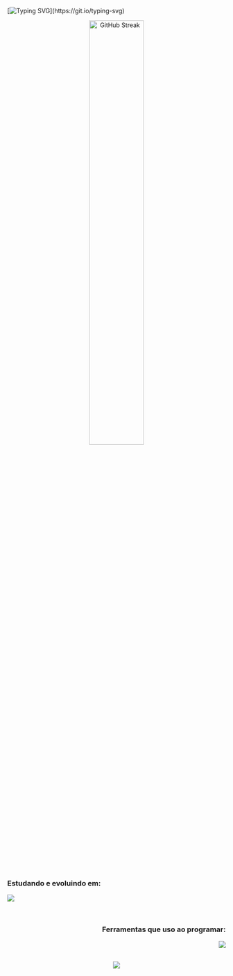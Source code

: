 
[![Typing SVG](https://readme-typing-svg.demolab.com?font=Micro+5&size=70&duration=4000&pause=1000&color=40F72C&center=true&vCenter=true&random=false&width=1100&height=100&lines=Hello%2C+I'm+Lucas+Almeida;I'm+a+Computer+Engineer+Student+at+UFBA;I+love+technology%2C+programming%2C+games%2C+A.I.+etc;Nice+to+meet+you!)](https://git.io/typing-svg)

<div align="center">
<img style="display: block; margin-left: auto; margin-right: auto; width: 50%;" src="https://streak-stats.demolab.com?user=lucas-almeida-1&theme=transparent&background=45%2C2917B857%2C00000074" alt="GitHub Streak">
</div>

### Estudando e evoluindo em:

<p align="left">
  <a href="https://skillicons.dev">
    <img src="https://skillicons.dev/icons?i=cpp,python,threejs,html,css,js,flutter" />
  </a>
</p>

<br>

<h3 align="right">Ferramentas que uso ao programar:</h3>

<p align="right">
  <a href="https://skillicons.dev">
    <img src="https://skillicons.dev/icons?i=git,github,vscode,androidstudio,discord" />
  </a>
</p>

<br>

<div align="center">
<a href="https://github.com/lucas-almeida-1/lucas-almeida-1/assets/109558965/41f5b334-dadd-4a64-82ac-d4638b647117" target="Avatar pensativo"><img src="https://github.com/lucas-almeida-1/lucas-almeida-1/assets/109558965/41f5b334-dadd-4a64-82ac-d4638b647117"</a>
</div>

